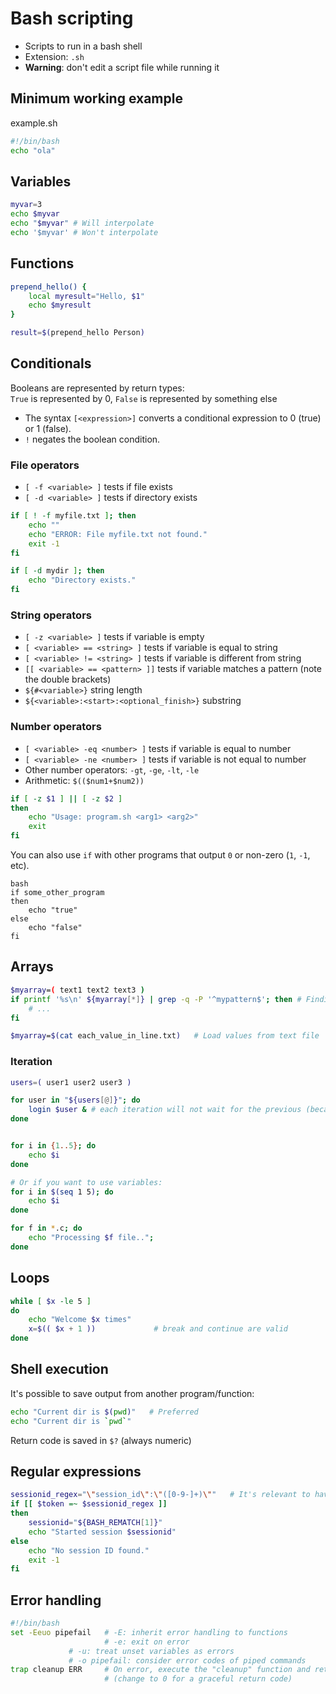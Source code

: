 
# Bash scripting

- Scripts to run in a bash shell
- Extension: `.sh`
- **Warning**: don't edit a script file while running it

## Minimum working example

example.sh

```bash
#!/bin/bash
echo "ola"
```

## Variables

```bash
myvar=3
echo $myvar
echo "$myvar" # Will interpolate
echo '$myvar' # Won't interpolate
```

## Functions
```bash
prepend_hello() {
    local myresult="Hello, $1"
    echo $myresult
}

result=$(prepend_hello Person)
```

## Conditionals
Booleans are represented by return types:  
`True` is represented by 0, `False` is represented by something else

- The syntax `[<expression>]` converts a conditional expression to 0 (true) or 1 (false).
- `!` negates the boolean condition.

### File operators

- `[ -f <variable> ]` tests if file exists
- `[ -d <variable> ]` tests if directory exists

```bash
if [ ! -f myfile.txt ]; then
	echo ""
	echo "ERROR: File myfile.txt not found."
	exit -1
fi

if [ -d mydir ]; then
	echo "Directory exists."
fi
```

### String operators

- `[ -z <variable> ]` tests if variable is empty
- `[ <variable> == <string> ]` tests if variable is equal to string
- `[ <variable> != <string> ]` tests if variable is different from string
- `[[ <variable> == <pattern> ]]` tests if variable matches a pattern (note the double brackets)
- `${#<variable>}` string length
- `${<variable>:<start>:<optional_finish>}` substring

### Number operators

- `[ <variable> -eq <number> ]` tests if variable is equal to number
- `[ <variable> -ne <number> ]` tests if variable is not equal to number
- Other number operators: `-gt`, `-ge`, `-lt`, `-le`
- Arithmetic: `$(($num1+$num2))`

```bash
if [ -z $1 ] || [ -z $2 ]
then
    echo "Usage: program.sh <arg1> <arg2>"
    exit
fi
```

You can also use `if` with other programs that output `0` or non-zero (`1`, `-1`, etc).

```
bash
if some_other_program
then
    echo "true"
else
    echo "false"
fi
```

## Arrays
```bash
$myarray=( text1 text2 text3 )
if printf '%s\n' ${myarray[*]} | grep -q -P '^mypattern$'; then # Finding an element in the array
    # ...
fi

$myarray=$(cat each_value_in_line.txt)   # Load values from text file
```

### Iteration
```bash
users=( user1 user2 user3 )

for user in "${users[@]}"; do
    login $user & # each iteration will not wait for the previous (because of &)
done


for i in {1..5}; do
    echo $i
done

# Or if you want to use variables:
for i in $(seq 1 5); do
    echo $i
done

for f in *.c; do
    echo "Processing $f file..";
done
```

## Loops
```bash
while [ $x -le 5 ]
do
    echo "Welcome $x times"
    x=$(( $x + 1 ))             # break and continue are valid
done
```

## Shell execution

It's possible to save output from another program/function:
```bash
echo "Current dir is $(pwd)"   # Preferred
echo "Current dir is `pwd`"
```

Return code is saved in `$?` (always numeric)

## Regular expressions

```bash
sessionid_regex="\"session_id\":\"([0-9-]+)\""   # It's relevant to have the regex be either a variable or an unquoted literal
if [[ $token =~ $sessionid_regex ]]
then
    sessionid="${BASH_REMATCH[1]}"
    echo "Started session $sessionid"
else
    echo "No session ID found."
    exit -1
fi
```

## Error handling

```bash
#!/bin/bash
set -Eeuo pipefail   # -E: inherit error handling to functions
                     # -e: exit on error
		     # -u: treat unset variables as errors
		     # -o pipefail: consider error codes of piped commands
trap cleanup ERR     # On error, execute the "cleanup" function and return ERR
                     # (change to 0 for a graceful return code)
```



